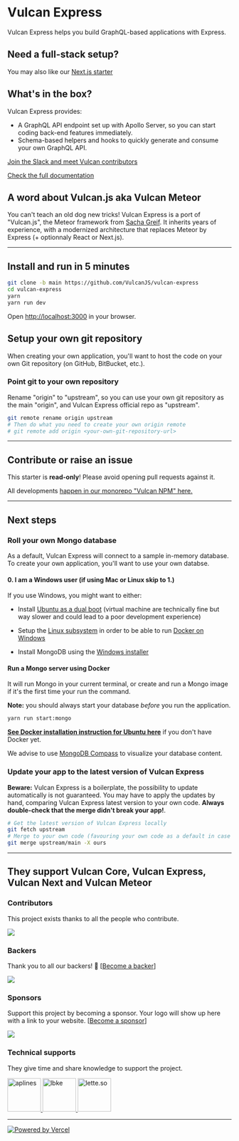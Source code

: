 

# Vulcan Express

Vulcan Express helps you build GraphQL-based applications with Express.

## Need a full-stack setup?

You may also like our [Next.js starter](https://vulcan-next.vercel.app/)

## What's in the box?

Vulcan Express provides:

- A GraphQL API endpoint set up with Apollo Server, so you can start coding back-end features immediately.
- Schema-based helpers and hooks to quickly generate and consume your own GraphQL API.

[Join the Slack and meet Vulcan contributors](http://slack.vulcanjs.org/)

[Check the full documentation](https://vulcan-docs.vercel.app)

## A word about Vulcan.js aka Vulcan Meteor

You can't teach an old dog new tricks! Vulcan Express is a port of "Vulcan.js", the Meteor framework from [Sacha Greif](https://sachagreif.com/). It inherits years of experience, with a modernized architecture that replaces Meteor by Express (+ optionnaly React or Next.js).

---

## Install and run in 5 minutes

```sh
git clone -b main https://github.com/VulcanJS/vulcan-express
cd vulcan-express
yarn
yarn run dev
```

Open [http://localhost:3000](http://localhost:3000) in your browser.

## Setup your own git repository

When creating your own application, you'll want to host the code on your own Git repository (on GitHub, BitBucket, etc.).

### Point git to your own repository

Rename "origin" to "upstream", so you can use your own git repository as the main "origin", and Vulcan Express official repo as "upstream".

```sh
git remote rename origin upstream
# Then do what you need to create your own origin remote
# git remote add origin <your-own-git-repository-url>
```

---

## Contribute or raise an issue

This starter is **read-only**! Please avoid opening pull requests against it.

All developments [happen in our monorepo "Vulcan NPM" here.](https://github.com/VulcanJS/vulcan-npm)

---

## Next steps

### Roll your own Mongo database

As a default, Vulcan Express will connect to a sample in-memory database.
To create your own application, you'll want to use your own databse.

#### 0. I am a Windows user (if using Mac or Linux skip to 1.)

If you use Windows, you might want to either:

- Install [Ubuntu as a dual boot](https://help.ubuntu.com/community/WindowsDualBoot) (virtual machine are technically fine but way slower and could lead to a poor development experience)
- Setup the [Linux subsystem](https://docs.microsoft.com/fr-fr/windows/wsl/install) in order to be able to run [Docker on Windows](https://docs.docker.com/desktop/windows/wsl/)

- Install MongoDB using the [Windows installer](https://docs.mongodb.com/manual/tutorial/install-mongodb-on-windows/)

#### Run a Mongo server using Docker

It will run Mongo in your current terminal, or create and run a Mongo image if it's the first time your run the command.

**Note:** you should always start your database *before* you run the application.

```sh
yarn run start:mongo
```

[**See Docker installation instruction for Ubuntu here**](https://docs.docker.com/engine/install/ubuntu/) if you don't have Docker yet.

We advise to use [MongoDB Compass](https://www.mongodb.com/try/download/compass) to visualize your database content.

### Update your app to the latest version of Vulcan Express

**Beware:** Vulcan Express is a boilerplate, the possibility to update automatically is not guaranteed. You may
have to apply the updates by hand, comparing Vulcan Express latest version to your own code. **Always double-check that the merge didn't break your app!**.

```sh
# Get the latest version of Vulcan Express locally
git fetch upstream
# Merge to your own code (favouring your own code as a default in case of conflict)
git merge upstream/main -X ours
```

---

## They support Vulcan Core, Vulcan Express, Vulcan Next and Vulcan Meteor

### Contributors

This project exists thanks to all the people who contribute.

<a href="https://github.com/VulcanJS/vulcan-npm/graphs/contributors"><img src="https://opencollective.com/vulcan/contributors.svg?width=890&button=false" /></a>

### Backers

Thank you to all our backers! 🙏 [[Become a backer](https://opencollective.com/vulcan#contribute)]

<a href="https://opencollective.com/vulcan#contributors" target="_blank"><img src="https://opencollective.com/vulcan/backers.svg?width=890"/></a>

### Sponsors

Support this project by becoming a sponsor. Your logo will show up here with a link to your website. [[Become a sponsor](https://opencollective.com/vulcan#contribute)]

<a href="https://opencollective.com/vulcan#contributors" target="_blank"><img src="https://opencollective.com/vulcan/sponsors.svg?width=890"/></a>

### Technical supports

They give time and share knowledge to support the project.

<a href="https://aplines.com" target="_blank" rel="noopener noreferrer">
<img src="https://aplines.com/wp-content/uploads/2022/03/cropped-aplines-logo.png" alt="aplines" height="75"/>
</a>
<a href="https://www.lbke.fr" target="_blank" rel="noopener noreferrer">
<img src="https://www.lbke.fr/img/logo-md.png" height="75" alt="lbke" />
</a>
<a href="https://letter.so/" target="_blank" rel="noopener noreferrer">
<img src="https://github.com/VulcanJS/vulcan-next/blob/devel/public/img/letter-96x96.png?raw=true" height="75" alt="lette.so" />
</a>

---

[![Powered by Vercel](https://www.datocms-assets.com/31049/1618983297-powered-by-vercel.svg)](https://vercel.com?utm_source=vulcan&utm_campaign=oss)
